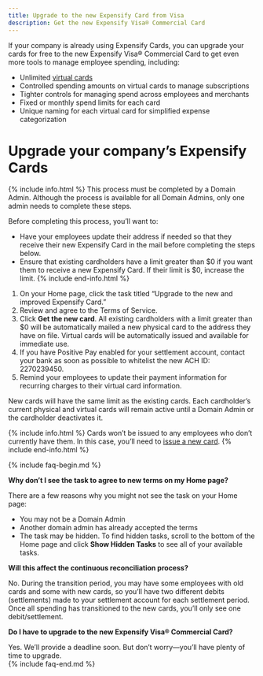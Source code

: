 ```yaml
---
title: Upgrade to the new Expensify Card from Visa
description: Get the new Expensify Visa® Commercial Card 
---
```

<div id="new-expensify" markdown="1">

If your company is already using Expensify Cards, you can upgrade your cards for free to the new Expensify Visa® Commercial Card to get even more tools to manage employee spending, including: 
- Unlimited <a href="[url](https://use.expensify.com/unlimited-virtual-cards)">virtual cards</a>  
- Controlled spending amounts on virtual cards to manage subscriptions
- Tighter controls for managing spend across employees and merchants
- Fixed or monthly spend limits for each card 
- Unique naming for each virtual card for simplified expense categorization 
 
# Upgrade your company’s Expensify Cards

{% include info.html %}
This process must be completed by a Domain Admin. Although the process is available for all Domain Admins, only one admin needs to complete these steps. 

Before completing this process, you’ll want to:

- Have your employees update their address if needed so that they receive their new Expensify Card in the mail before completing the steps below. 
- Ensure that existing cardholders have a limit greater than $0 if you want them to receive a new Expensify Card. If their limit is $0, increase the limit.
{% include end-info.html %}

1. On your Home page, click the task titled “Upgrade to the new and improved Expensify Card.”
2. Review and agree to the Terms of Service.
3. Click **Get the new card**. All existing cardholders with a limit greater than $0 will be automatically mailed a new physical card to the address they have on file. Virtual cards will be automatically issued and available for immediate use. 
4. If you have Positive Pay enabled for your settlement account, contact your bank as soon as possible to whitelist the new ACH ID: 2270239450. 
5. Remind your employees to update their payment information for recurring charges to their virtual card information.

New cards will have the same limit as the existing cards. Each cardholder’s current physical and virtual cards will remain active until a Domain Admin or the cardholder deactivates it.

{% include info.html %}
Cards won’t be issued to any employees who don’t currently have them. In this case, you’ll need to <a href="[url](https://help.expensify.com/articles/expensify-classic/expensify-card/Set-Up-the-Expensify-Visa%C2%AE-Commercial-Card-for-your-Company#:~:text=we%20have%20them.-,How%20to%20issue%20cards,-After%20you%E2%80%99ve%20been)">issue a new card</a>. 
{% include end-info.html %}

{% include faq-begin.md %}

**Why don’t I see the task to agree to new terms on my Home page?**

There are a few reasons why you might not see the task on your Home page:
- You may not be a Domain Admin
- Another domain admin has already accepted the terms
- The task may be hidden. To find hidden tasks, scroll to the bottom of the Home page and click **Show Hidden Tasks** to see all of your available tasks. 

**Will this affect the continuous reconciliation process?**

No. During the transition period, you may have some employees with old cards and some with new cards, so you’ll have two different debits (settlements) made to your settlement account for each settlement period. Once all spending has transitioned to the new cards, you’ll only see one debit/settlement. 

**Do I have to upgrade to the new Expensify Visa® Commercial Card?**

Yes. We’ll provide a deadline soon. But don’t worry—you’ll have plenty of time to upgrade.  
{% include faq-end.md %}
</div>
